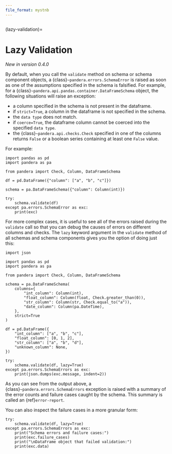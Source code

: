 ```yaml
---
file_format: mystnb
---
```


```{currentmodule} pandera
```

(lazy-validation)=

# Lazy Validation

*New in version 0.4.0*

By default, when you call the `validate` method on schema or schema component
objects, a {class}`~pandera.errors.SchemaError` is raised as soon as one of the
assumptions specified in the schema is falsified. For example, for a
{class}`~pandera.api.pandas.container.DataFrameSchema` object, the following situations will raise an
exception:

- a column specified in the schema is not present in the dataframe.
- if `strict=True`, a column in the dataframe is not specified in the schema.
- the `data type` does not match.
- if `coerce=True`, the dataframe column cannot be coerced into the specified
  `data type`.
- the {class}`~pandera.api.checks.Check` specified in one of the columns returns `False` or
  a boolean series containing at least one `False` value.

For example:

```{code-cell} python
import pandas as pd
import pandera as pa

from pandera import Check, Column, DataFrameSchema

df = pd.DataFrame({"column": ["a", "b", "c"]})

schema = pa.DataFrameSchema({"column": Column(int)})

try:
    schema.validate(df)
except pa.errors.SchemaError as exc:
    print(exc)
```

For more complex cases, it is useful to see all of the errors raised during
the `validate` call so that you can debug the causes of errors on different
columns and checks. The `lazy` keyword argument in the `validate` method
of all schemas and schema components gives you the option of doing just this:

```{code-cell} python
import json

import pandas as pd
import pandera as pa

from pandera import Check, Column, DataFrameSchema

schema = pa.DataFrameSchema(
    columns={
        "int_column": Column(int),
        "float_column": Column(float, Check.greater_than(0)),
        "str_column": Column(str, Check.equal_to("a")),
        "date_column": Column(pa.DateTime),
    },
    strict=True
)

df = pd.DataFrame({
    "int_column": ["a", "b", "c"],
    "float_column": [0, 1, 2],
    "str_column": ["a", "b", "d"],
    "unknown_column": None,
})

try:
    schema.validate(df, lazy=True)
except pa.errors.SchemaErrors as exc:
    print(json.dumps(exc.message, indent=2))
```

As you can see from the output above, a {class}`~pandera.errors.SchemaErrors`
exception is raised with a summary of the error counts and failure cases
caught by the schema. This summary is called an {ref}`error-report`.

You can also inspect the failure cases in a more granular form:

```{code-cell} python
try:
    schema.validate(df, lazy=True)
except pa.errors.SchemaErrors as exc:
    print("Schema errors and failure cases:")
    print(exc.failure_cases)
    print("\nDataFrame object that failed validation:")
    print(exc.data)
```
